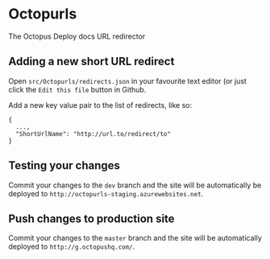 # Octopurls
The Octopus Deploy docs URL redirector

## Adding a new short URL redirect
Open `src/Octopurls/redirects.json` in your favourite text editor (or just click the `Edit this file` button in Github.

Add a new key value pair to the list of redirects, like so:
```
{
  ...,
  "ShortUrlName": "http://url.to/redirect/to"
}
```

## Testing your changes
Commit your changes to the `dev` branch and the site will be automatically be deployed to `http://octopurls-staging.azurewebsites.net`.

## Push changes to production site
Commit your changes to the `master` branch and the site will be automatically deployed to `http://g.octopushq.com/`.
